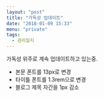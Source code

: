 ```yaml
---
layout: "post"
title: "가독성 업데이트"
date: "2018-01-09 15:33"
menu: "private"
tags:
  - 관리일지
---
```


가독성 위주로 계속 업데이트하고 있는중.

- 본문 폰트를 13px로 변경
- 타이틀 폰트를 1.3rem으로 변경
- 블로그 제목 자간을 1px 감소
